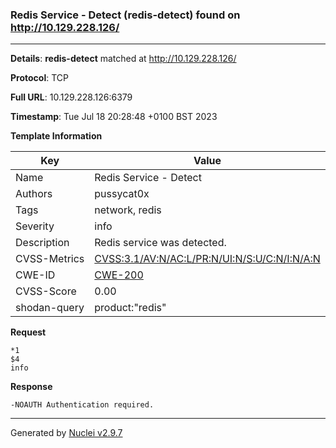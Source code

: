 ### Redis Service - Detect (redis-detect) found on http://10.129.228.126/

----
**Details**: **redis-detect** matched at http://10.129.228.126/

**Protocol**: TCP

**Full URL**: 10.129.228.126:6379

**Timestamp**: Tue Jul 18 20:28:48 +0100 BST 2023

**Template Information**

| Key | Value |
| --- | --- |
| Name | Redis Service - Detect |
| Authors | pussycat0x |
| Tags | network, redis |
| Severity | info |
| Description | Redis service was detected. |
| CVSS-Metrics | [CVSS:3.1/AV:N/AC:L/PR:N/UI:N/S:U/C:N/I:N/A:N](https://www.first.org/cvss/calculator/3.1#CVSS:3.1/AV:N/AC:L/PR:N/UI:N/S:U/C:N/I:N/A:N) |
| CWE-ID | [CWE-200](https://cwe.mitre.org/data/definitions/200.html) |
| CVSS-Score | 0.00 |
| shodan-query | product:"redis" |

**Request**
```http
*1
$4
info

```

**Response**
```http
-NOAUTH Authentication required.

```


----

Generated by [Nuclei v2.9.7](https://github.com/projectdiscovery/nuclei)